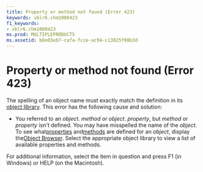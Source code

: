 ```yaml
---
title: Property or method not found (Error 423)
keywords: vblr6.chm1000423
f1_keywords:
- vblr6.chm1000423
ms.prod: MULTIPLEPRODUCTS
ms.assetid: b8e03eb7-cafa-fcce-ac94-c13025f08b3d
---
```



# Property or method not found (Error 423)

The spelling of an object name must exactly match the definition in its [object library](vbe-glossary.md). This error has the following cause and solution:



- You referred to an  _object_. _method_ or _object_. _property_, but _method_ or _property_ isn't defined. You may have misspelled the name of the _object_. To see what[properties](vbe-glossary.md) and[methods](vbe-glossary.md) are defined for an _object_, display the[Object Browser](vbe-glossary.md). Select the appropriate object library to view a list of available properties and methods.
    

For additional information, select the item in question and press F1 (in Windows) or HELP (on the Macintosh).

